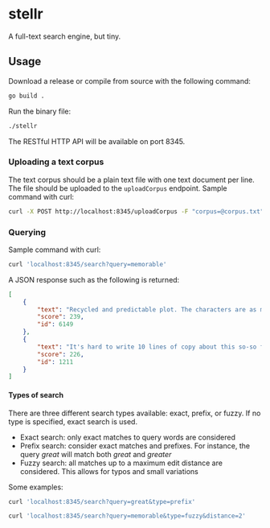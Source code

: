 # stellr

A full-text search engine, but tiny.

## Usage

Download a release or compile from source with the following command:

```bash
go build .
```

Run the binary file:

```bash
./stellr
```

The RESTful HTTP API will be available on port 8345.

### Uploading a text corpus

The text corpus should be a plain text file with one text document per line. The file should be uploaded to the `uploadCorpus` endpoint. Sample command with curl:

```bash
curl -X POST http://localhost:8345/uploadCorpus -F "corpus=@corpus.txt"
```

### Querying

Sample command with curl:

```bash
curl 'localhost:8345/search?query=memorable'
```

A JSON response such as the following is returned:

```json
[
    {
        "text": "Recycled and predictable plot. The characters are as memorable as the story line. We came in few minutes late and only saw the end of the opening scene which turned out to be a good thing since it was too intense for a 3 and a 4 year old. Overall a disappointment.428_3.txt:",
        "score": 239,
        "id": 6149
    },
    {
        "text": "It's hard to write 10 lines of copy about this so-so film noir. There just isn't a lot to say about it. It is not memorable enough to add to your collection, and I have a considerable amount of noirs.<br /><br />Paul Henreid plays a tough guy in here. He's not one I would think of to play this kind of role, but he's fine with it. He's a fine actor, anyway.<br /><br />Everything, including the cinematography, is okay-but-not memorable. One thing that stood out: the abrupt ending. That was a surprise. It was also a surprise to see this under the heading \"Hollow Triumph.\" I've never seen the film called that. It's always been called \"Scar.\"<br /><br />If you read about a \"tense film noir,\" etc., don't believe it. \"Tense\" is not an accurate adjective for this film.11089_1.txt:",
        "score": 226,
        "id": 1211
    }
]
```

#### Types of search

There are three different search types available: exact, prefix, or fuzzy. If no type is specified, exact search is used.

- Exact search: only exact matches to query words are considered
- Prefix search: consider exact matches and prefixes. For instance, the query _great_ will match both _great_ and _greater_
- Fuzzy search: all matches up to a maximum edit distance are considered. This allows for typos and small variations

Some examples:

```bash
curl 'localhost:8345/search?query=great&type=prefix'
```

```bash
curl 'localhost:8345/search?query=memorable&type=fuzzy&distance=2'
```
